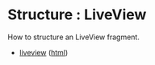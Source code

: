 # Structure : LiveView

How to structure an LiveView fragment.

* [liveview](src/site/markdown/index.md) ([html](https://plord12.github.io/samples/10.4.0/structure/liveview/))
